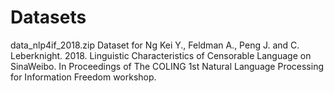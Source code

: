# Datasets
data_nlp4if_2018.zip     Dataset for Ng Kei Y., Feldman A., Peng J. and C. Leberknight. 2018. Linguistic Characteristics of Censorable Language on SinaWeibo. In Proceedings of  The COLING 1st Natural Language Processing for Information Freedom workshop. 
